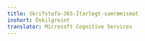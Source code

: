```yaml
---
title: Skrifstofa-365-Ítarlegt-samræmismat
inshort: Óskilgreint
translator: Microsoft Cognitive Services
---
```




